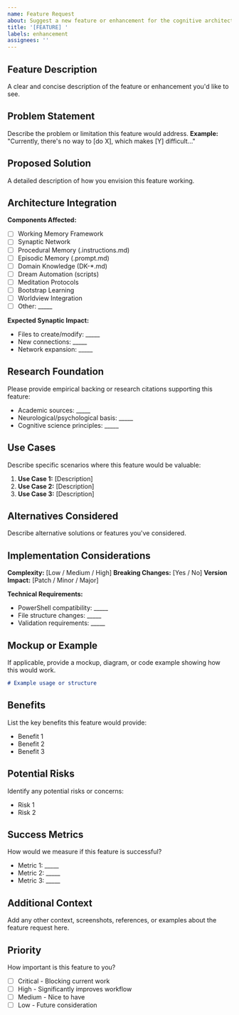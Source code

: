 ```yaml
---
name: Feature Request
about: Suggest a new feature or enhancement for the cognitive architecture
title: '[FEATURE] '
labels: enhancement
assignees: ''
---
```


## Feature Description
A clear and concise description of the feature or enhancement you'd like to see.

## Problem Statement
Describe the problem or limitation this feature would address.
**Example:** "Currently, there's no way to [do X], which makes [Y] difficult..."

## Proposed Solution
A detailed description of how you envision this feature working.

## Architecture Integration
**Components Affected:**
- [ ] Working Memory Framework
- [ ] Synaptic Network
- [ ] Procedural Memory (.instructions.md)
- [ ] Episodic Memory (.prompt.md)
- [ ] Domain Knowledge (DK-*.md)
- [ ] Dream Automation (scripts)
- [ ] Meditation Protocols
- [ ] Bootstrap Learning
- [ ] Worldview Integration
- [ ] Other: _____

**Expected Synaptic Impact:**
- Files to create/modify: _____
- New connections: _____
- Network expansion: _____

## Research Foundation
Please provide empirical backing or research citations supporting this feature:
- Academic sources: _____
- Neurological/psychological basis: _____
- Cognitive science principles: _____

## Use Cases
Describe specific scenarios where this feature would be valuable:

1. **Use Case 1:** [Description]
2. **Use Case 2:** [Description]
3. **Use Case 3:** [Description]

## Alternatives Considered
Describe alternative solutions or features you've considered.

## Implementation Considerations
**Complexity:** [Low / Medium / High]
**Breaking Changes:** [Yes / No]
**Version Impact:** [Patch / Minor / Major]

**Technical Requirements:**
- PowerShell compatibility: _____
- File structure changes: _____
- Validation requirements: _____

## Mockup or Example
If applicable, provide a mockup, diagram, or code example showing how this would work.

```markdown
# Example usage or structure
```

## Benefits
List the key benefits this feature would provide:
- Benefit 1
- Benefit 2
- Benefit 3

## Potential Risks
Identify any potential risks or concerns:
- Risk 1
- Risk 2

## Success Metrics
How would we measure if this feature is successful?
- Metric 1: _____
- Metric 2: _____
- Metric 3: _____

## Additional Context
Add any other context, screenshots, references, or examples about the feature request here.

## Priority
How important is this feature to you?
- [ ] Critical - Blocking current work
- [ ] High - Significantly improves workflow
- [ ] Medium - Nice to have
- [ ] Low - Future consideration
